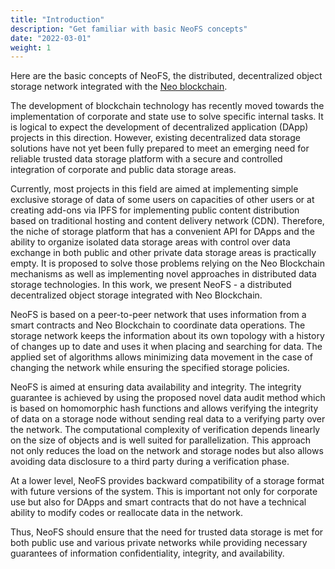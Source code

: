 ```yaml
---
title: "Introduction"
description: "Get familiar with basic NeoFS concepts"
date: "2022-03-01"
weight: 1
---
```


Here are the basic concepts of NeoFS, the distributed, decentralized object storage network integrated with the [Neo blockchain](https://neo.org).

The development of blockchain technology has recently moved towards the implementation of corporate and state use to solve specific internal tasks. It is logical to expect the development of decentralized application (DApp) projects in this direction. However, existing decentralized data storage solutions have not yet been fully prepared to meet an emerging need for reliable trusted data storage platform with a secure and controlled integration of corporate and public data storage areas.

Currently, most projects in this field are aimed at implementing simple exclusive storage of data of some users on capacities of other users or at creating add-ons via IPFS for implementing public content distribution based on traditional hosting and content delivery network (CDN). Therefore, the niche of storage platform that has a convenient API for DApps and the ability to organize isolated data storage areas with control over data exchange in both public and other private data storage areas is practically empty. It is proposed to solve those problems relying on the Neo Blockchain mechanisms as well as implementing novel approaches in distributed data storage technologies. In this work, we present NeoFS - a distributed decentralized object storage integrated with Neo Blockchain.

NeoFS is based on a peer-to-peer network that uses information from a smart contracts and Neo Blockchain to coordinate data operations. The storage network keeps the information about its own topology with a history of changes up to date and uses it when placing and searching for data. The applied set of algorithms allows minimizing data movement in the case of changing the network while ensuring the specified storage policies.

NeoFS is aimed at ensuring data availability and integrity. The integrity guarantee is achieved by using the proposed novel data audit method which is based on homomorphic hash functions and allows verifying the integrity of data on a storage node without sending real data to a verifying party over the network. The computational complexity of verification depends linearly on the size of objects and is well suited for parallelization. This approach not only reduces the load on the network and storage nodes but also allows avoiding data disclosure to a third party during a verification phase.

At a lower level, NeoFS provides backward compatibility of a storage format with future versions of the system. This is important not only for corporate use but also for DApps and smart contracts that do not have a technical ability to modify codes or reallocate data in the network.

Thus, NeoFS should ensure that the need for trusted data storage is met for both public use and various private networks while providing necessary guarantees of information confidentiality, integrity, and availability.
